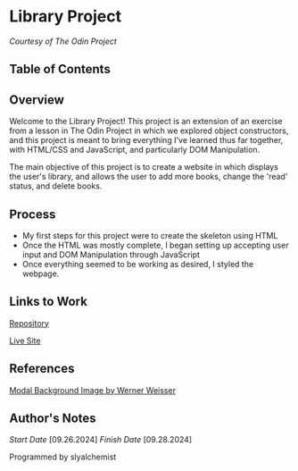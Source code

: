 # Library Project

*Courtesy of The Odin Project*

## Table of Contents

## Overview

Welcome to the Library Project! This project is an extension of an exercise from a lesson in The Odin Project in which we explored object constructors, and this project is meant to bring everything I've learned thus far together, with HTML/CSS and JavaScript, and particularly DOM Manipulation. 

The main objective of this project is to create a website in which displays the user's library, and allows the user to add more books, change the 'read' status, and delete books. 

## Process

- My first steps for this project were to create the skeleton using HTML
- Once the HTML was mostly complete, I began setting up accepting user input and DOM Manipulation through JavaScript
- Once everything seemed to be working as desired, I styled the webpage. 

## Links to Work

[Repository](https://github.com/slyalchemist/library)

[Live Site](https://slyalchemist.github.io/library/)

## References

[Modal Background Image by Werner Weisser](https://pixabay.com/users/avantrend-321510/?utm_source=link-attribution&utm_medium=referral&utm_campaign=image&utm_content=436578)

## Author's Notes
*Start Date* [09.26.2024]
*Finish Date* [09.28.2024]

Programmed by slyalchemist